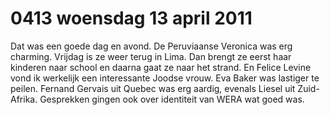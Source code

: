 # 0413 woensdag 13 april 2011
Dat was een goede dag en avond. De Peruviaanse Veronica was erg charming. Vrijdag is ze weer terug in Lima. Dan brengt ze eerst haar kinderen naar school en daarna gaat ze naar het strand. En Felice Levine vond ik werkelijk een interessante Joodse vrouw. Eva Baker was lastiger te peilen. Fernand Gervais uit Quebec was erg aardig, evenals Liesel uit Zuid-Afrika. Gesprekken gingen ook over identiteit van WERA wat goed was.